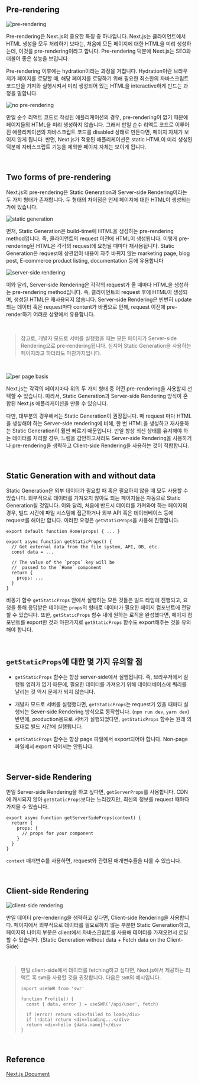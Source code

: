 ## Pre-rendering

![pre-rendering](../image/next_js_img/pre-rendering.png)

Pre-rendering은 Next.js의 중요한 특징 중 하나입니다. Next.js는 클라이언트에서 HTML 생성을 모두 처리하기 보다는, 처음에 모든 페이지에 대한 HTML을 미리 생성하는데, 이것을 pre-rendering이라고 합니다. Pre-rendering 덕분에 Next.js는 SEO와 더불어 좋은 성능을 보입니다.

Pre-rendering 이후에는 hydration이라는 과정을 거칩니다. Hydration이란 브라우저가 페이지를 로딩할 때, 해당 페이지를 로딩하기 위해 필요한 최소한의 자바스크립트 코드만을 가져와 실행시켜서 미리 생성되어 있는 HTML을 interactive하게 만드는 과정을 말합니다.

![no pre-rendering](../image/next_js_img/no-pre-rendering.png)

만일 순수 리액트 코드로 작성된 애플리케이션의 경우, pre-rendering이 없기 때문에 페이지들의 HTML을 미리 생성하지 않습니다. 그래서 만일 순수 리액트 코드로 이루어진 애플리케이션의 자바스크립트 코드를 disabled 상태로 만든다면, 페이지 자체가 보이지 않게 됩니다. 반면, Next.js가 적용된 애플리케이션은 static HTML이 미리 생성된 덕분에 자바스크립트 기능을 제외한 페이지 자체는 보이게 됩니다.

​    

## Two forms of pre-rendering

Next.js의 pre-rendering은 Static Generation과 Server-side Rendering이라는 두 가지 형태가 존재합니다. 두 형태의 차이점은 언제 페이지에 대한 HTML이 생성되는가에 있습니다.

![static generation](../image/next_js_img/static-generation.png)

먼저, Static Generation은 build-time에 HTML을 생성하는 pre-rendering method입니다. 즉, 클라이언트의 request 이전에 HTML이 생성됩니다. 이렇게 pre-rendering된 HTML은 각각의 request에 요청될 때마다 재사용됩니다. Static Generation은 request에 상관없이 내용이 자주 바뀌지 않는 marketing page, blog post, E-commerce product listing, documentation 등에 유용합니다

![server-side rendering](../image/next_js_img/server-side-rendering.png)

이와 달리, Server-side Rendering은 각각의 request가 올 때마다 HTML을 생성하는 pre-rendering method입니다. 즉, 클라이언트의 request 후에 HTML이 생성되며, 생성된 HTML은 재사용되지 않습니다. Server-side Rendering은 빈번히 update되는 데이터 혹은 request마다 content가 바뀜으로 인해, request 이전에 pre-render하기 어려운 상황에서 유용합니다.

​    

> 참고로, 개발자 모드로 서버를 실행했을 때는 모든 페이지가 Server-side Rendering으로 pre-rendering됩니다. 심지어 Static Generation을 사용하는 페이지라고 하더라도 마찬가지입니다.

​    

![per page basis](../image/next_js_img/per-page-basis.png)

Next.js는 각각의 페이지마다 위의 두 가지 형태 중 어떤 pre-rendering을 사용할지 선택할 수 있습니다. 따라서, Static Generation과 Server-side Rendering 방식이 혼합된 Next.js 애플리케이션을 만들 수 있습니다.

다만, 대부분의 경우에서는 Static Generation이 권장됩니다. 매 request 마다 HTML을 생성해야 하는 Server-side rendering에 비해, 한 번 HTML을 생성하고 재사용하는 Static Generation이 훨씬 빠르기 때문입니다. 만일 항상 최신 상태를 유지해야 하는 데이터를 처리할 경우, 느림을 감안하고서라도 Server-side Rendering을 사용하거나 pre-rendering을 생략하고 Client-side Rendering을 사용하는 것이 적합합니다.

​    

## Static Generation with and without data

Static Generation은 외부 데이터가 필요할 때 혹은 필요하지 않을 때 모두 사용할 수 있습니다. 외부적으로 데이터를 가져오지 않아도 되는 페이지들은 자동으로 Static Generation될 것입니다. 이와 달리, 처음에 반드시 데이터를 가져와야 하는 페이지의 경우, 빌드 시간에 파일 시스템에 접근하거나 외부 API 혹은 데이터베이스 등에 request를 해야만 합니다. 이러한 요청은 `getStaticProps`을 사용해 진행합니다.

```react
export default function Home(props) { ... }

export async function getStaticProps() {
  // Get external data from the file system, API, DB, etc.
  const data = ...

  // The value of the `props` key will be
  //  passed to the `Home` component
  return {
    props: ...
  }
}
```

비동기 함수 `getStaticProps` 안에서 실행하는 모든 것들은 빌드 타임에 진행되고, 요청을 통해 응답받은 데이터는 `props`의 형태로 데이터가 필요한 페이지 컴포넌트에 전달할 수 있습니다. 또한, `getStaticProps` 함수 내에 원하는 로직을 완성했다면, 페이지 컴포넌트를 export한 것과 마찬가지로 `getStaticProps` 함수도 export해주는 것을 유의해야 합니다.

​    

## `getStaticProps`에 대한 몇 가지 유의할 점

* `getStaticProps` 함수는 항상 server-side에서 실행됩니다. 즉, 브라우저에서 실행될 염려가 없기 때문에, 필요한 데이터를 가져오기 위해 데이터베이스에 쿼리를 날리는 것 역시 문제가 되지 않습니다. 

* 개발자 모드로 서버를 실행했다면, `getStaticProps`는 request가 있을 때마다 실행되는 Sever-side Rendering 방식으로 동작합니다. (`npm run dev`, `yarn dev`) 반면에, production용으로 서버가 실행되었다면, `getStaticProps` 함수는 원래 의도대로 빌드 시간에 실행됩니다.
* `getStaticProps` 함수는 항상 page 파일에서 export되어야 합니다. Non-page 파일에서 export 되어서는 안됩니다.

​    

## Server-side Rendering

만일 Server-side Rendering을 하고 싶다면, `getServerProps`를 사용합니다. CDN에 캐시되지 않아 `getStaticProps`보다는 느리겠지만, 최신의 정보를 request 때마다 가져올 수 있습니다.

```react
export async function getServerSideProps(context) {
  return {
    props: {
      // props for your component
    }
  }
}
```

`context` 매개변수를 사용하면, request와 관련된 매개변수들을 다룰 수 있습니다.

​    

## Client-side Rendering

![client-side rendering](../image/next_js_img/client-side-rendering.png)

만일 데이터 pre-rendering을 생략하고 싶다면, Client-side Rendering을 사용합니다. 페이지에서 외부적으로 데이터를 필요로하지 않는 부분만 Static Generation하고, 페이지의 나머지 부분은 client에서 자바스크립트를 사용해 데이터를 가져오면서 로딩할 수 있습니다. (Static Generation without data + Fetch data on the Client-Side)

​    

> 만일 client-side에서 데이터를 fetching하고 싶다면, Next.js에서 제공하는 리액트 훅 `SWR`을 사용할 것을 권장합니다. 다음은 `SWR`의 예시입니다.
>
> ```react
> import useSWR from 'swr'
> 
> function Profile() {
>   const { data, error } = useSWR('/api/user', fetch)
> 
>   if (error) return <div>failed to load</div>
>   if (!data) return <div>loading...</div>
>   return <div>hello {data.name}!</div>
> }
> ```

​    

## Reference

[Next.js Document](https://nextjs.org/learn/basics/navigate-between-pages)

